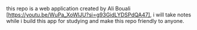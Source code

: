 this repo is a web application created by Ali Bouali [https://youtu.be/WuPa_XoWlJU?si=g93GidLYDSPdQA47], i will take notes while i build this app for studying and make this repo friendly to anyone. 
